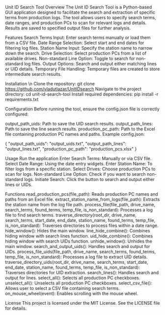 Unit ID Search Tool
Overview
The Unit ID Search Tool is a Python-based GUI application designed to facilitate the search and extraction of specific terms from production logs. The tool allows users to specify search terms, date ranges, and production PCs to scan for relevant logs and details. Results are saved to specified output files for further analysis.

Features
Search Terms Input: Enter search terms manually or load them from a CSV file.
Date Range Selection: Select start and end dates for filtering log files.
Station Name Input: Specify the station name to narrow down the search.
Drive Selection: Select production PCs from a list of available drives.
Non-standard Line Option: Toggle to search for non-standard log files.
Output Options: Search and output either matching lines or UID details.
Temporary File Handling: Temporary files are created to store intermediate search results.

Installation \n
Clone the repository:
git clone https://github.com/vladutlazar/UnitIDsearch
Navigate to the project directory:
cd unit-id-search-tool
Install required dependencies:
pip install -r requirements.txt

Configuration
Before running the tool, ensure the config.json file is correctly configured:

output_path_uids: Path to save the UID search results.
output_path_lines: Path to save the line search results.
production_pc_path: Path to the Excel file containing production PC names and paths.
Example config.json:

{
    "output_path_uids": "output_uids.txt",
    "output_path_lines": "output_lines.txt",
    "production_pc_path": "production_pcs.xlsx"
}

Usage
Run the application
Enter Search Terms: Manually or via CSV file.
Select Date Range: Using the date entry widgets.
Enter Station Name: To filter logs from a specific station.
Select Drives: Choose production PCs to scan for logs.
Non-standard Line Option: Check if you want to search non-standard logs.
Initiate Search: Click the button to search and output either lines or UIDs.

Functions
read_production_pcs(file_path): Reads production PC names and paths from an Excel file.
extract_station_name_from_logs(file_path): Extracts the station name from the log file path.
process_file(file_path, drive_name, search_terms, found_terms, temp_file, is_non_standard): Processes a log file to find search terms.
traverse_directory(root_dir, drive_name, search_terms, start_date, end_date, station_name, found_terms, temp_file, is_non_standard): Traverses directories to process files within a date range.
hide_window(): Hides the main window.
line_hide_combine(): Combines hiding window with search lines function.
uid_hide_combine(): Combines hiding window with search UIDs function.
unhide_window(): Unhides the main window.
search_and_output_uids(): Handles search and output for UIDs.
process_file_uids(file_path, drive_name, search_terms, found_terms, temp_file, is_non_standard): Processes a log file to extract UID details.
traverse_directory_uids(root_dir, drive_name, search_terms, start_date, end_date, station_name, found_terms, temp_file, is_non_standard): Traverses directories for UID extraction.
search_lines(): Handles search and output for lines.
select_all(): Selects all production PC checkboxes.
unselect_all(): Unselects all production PC checkboxes.
select_csv_file(): Allows user to select a CSV file containing search terms.
on_mouse_wheel(event): Enables scrolling with the mouse wheel.

License
This project is licensed under the MIT License. See the LICENSE file for details.
